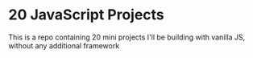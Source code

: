 # 20 JavaScript Projects
This is a repo containing 20 mini projects I'll be building with vanilla JS, without any additional framework
